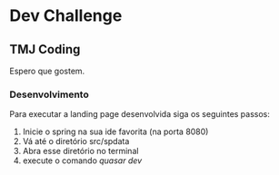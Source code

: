 ﻿# Dev Challenge

## TMJ Coding
Espero que gostem. 
### Desenvolvimento
Para executar a landing page desenvolvida siga os seguintes passos:

 1. Inicie o spring na sua ide favorita (na porta 8080)
 2. Vá até o diretório src/spdata
 3. Abra esse diretório no terminal
 4. execute o comando *quasar dev*
